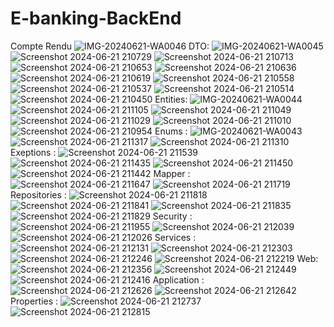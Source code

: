 # E-banking-BackEnd

Compte Rendu
![IMG-20240621-WA0046](https://github.com/notodie/E-banking-BackEnd/assets/83617004/03c49312-b799-4712-b786-cbe6302f53f1)
DTO:
![IMG-20240621-WA0045](https://github.com/notodie/E-banking-BackEnd/assets/83617004/d00da7e5-7104-4568-81d4-5085f76fb56e)
![Screenshot 2024-06-21 210729](https://github.com/notodie/E-banking-BackEnd/assets/83617004/19513f6c-e32e-4901-9719-d3b5fb17f2d6)
![Screenshot 2024-06-21 210713](https://github.com/notodie/E-banking-BackEnd/assets/83617004/cbcc61c6-0370-48ff-ae73-947c469deea3)
![Screenshot 2024-06-21 210653](https://github.com/notodie/E-banking-BackEnd/assets/83617004/2e8ddd2c-a405-4617-bcc0-884cbbc87140)
![Screenshot 2024-06-21 210636](https://github.com/notodie/E-banking-BackEnd/assets/83617004/a71b23e2-dc25-42c4-bba0-0db6a32c1dd2)
![Screenshot 2024-06-21 210619](https://github.com/notodie/E-banking-BackEnd/assets/83617004/9be0007e-765c-48f6-bf19-724b3f0119ab)
![Screenshot 2024-06-21 210558](https://github.com/notodie/E-banking-BackEnd/assets/83617004/3a426b4c-515d-4914-8416-6be2c21995a1)
![Screenshot 2024-06-21 210537](https://github.com/notodie/E-banking-BackEnd/assets/83617004/1500d2c3-277f-48c9-ae61-be46d17b1cf3)
![Screenshot 2024-06-21 210514](https://github.com/notodie/E-banking-BackEnd/assets/83617004/91a59624-255b-4f49-9c0c-7c94cba83dbd)
![Screenshot 2024-06-21 210450](https://github.com/notodie/E-banking-BackEnd/assets/83617004/5c3ed406-62ab-4f4f-bdcb-14119e044bbe)
Entities:
![IMG-20240621-WA0044](https://github.com/notodie/E-banking-BackEnd/assets/83617004/0eac1164-d174-4e66-994f-e009088270f1)
![Screenshot 2024-06-21 211105](https://github.com/notodie/E-banking-BackEnd/assets/83617004/bf988426-8a8e-41ff-9c35-bea4ddf388ed)
![Screenshot 2024-06-21 211049](https://github.com/notodie/E-banking-BackEnd/assets/83617004/81e2e946-ab81-491b-9b06-470714dd3940)
![Screenshot 2024-06-21 211029](https://github.com/notodie/E-banking-BackEnd/assets/83617004/850a0d69-c537-484e-90a9-95ee160906d4)
![Screenshot 2024-06-21 211010](https://github.com/notodie/E-banking-BackEnd/assets/83617004/6a362b29-1217-45b1-9264-54da1486106d)
![Screenshot 2024-06-21 210954](https://github.com/notodie/E-banking-BackEnd/assets/83617004/644daf10-0e45-425b-acb8-eaf2dbca322c)
Enums :
![IMG-20240621-WA0043](https://github.com/notodie/E-banking-BackEnd/assets/83617004/6cf0b697-0ef0-41ea-8039-0c850e541648)
![Screenshot 2024-06-21 211317](https://github.com/notodie/E-banking-BackEnd/assets/83617004/3331ce9d-298b-4f93-9d7c-de9e3bda9770)
![Screenshot 2024-06-21 211310](https://github.com/notodie/E-banking-BackEnd/assets/83617004/0cc259d9-67c3-4ea9-a05f-8191e9285716)
Exeptions :
![Screenshot 2024-06-21 211539](https://github.com/notodie/E-banking-BackEnd/assets/83617004/035db936-6948-4be9-9eb3-98182ea51870)
![Screenshot 2024-06-21 211435](https://github.com/notodie/E-banking-BackEnd/assets/83617004/6f2089a0-f99b-4dac-80b5-6934bea9f28a)
![Screenshot 2024-06-21 211450](https://github.com/notodie/E-banking-BackEnd/assets/83617004/6860c05a-8af5-4b09-bcf6-68fde6a22be4)
![Screenshot 2024-06-21 211442](https://github.com/notodie/E-banking-BackEnd/assets/83617004/a8222fd2-d7cd-4069-80e8-ca60a7785c68)
Mapper :
![Screenshot 2024-06-21 211647](https://github.com/notodie/E-banking-BackEnd/assets/83617004/ffbb5e82-eab7-48b2-a5ba-596df0c90b72)
![Screenshot 2024-06-21 211719](https://github.com/notodie/E-banking-BackEnd/assets/83617004/f4b2402b-48ea-49ba-a531-cd412d9390f3)
Repositories :
![Screenshot 2024-06-21 211818](https://github.com/notodie/E-banking-BackEnd/assets/83617004/75571e19-5224-441a-9874-11a77aa8ccb6)
![Screenshot 2024-06-21 211841](https://github.com/notodie/E-banking-BackEnd/assets/83617004/48083195-0e58-4905-af4f-239c81ef53a9)
![Screenshot 2024-06-21 211835](https://github.com/notodie/E-banking-BackEnd/assets/83617004/3f8ff936-cbab-4eff-b3ea-fbfe3157f844)
![Screenshot 2024-06-21 211829](https://github.com/notodie/E-banking-BackEnd/assets/83617004/b9b79572-5745-41ba-aa34-9c2a16f7327f)
Security :
![Screenshot 2024-06-21 211955](https://github.com/notodie/E-banking-BackEnd/assets/83617004/729daf07-18d0-4f12-939f-fd24808bd443)
![Screenshot 2024-06-21 212039](https://github.com/notodie/E-banking-BackEnd/assets/83617004/132417f9-7b43-49c2-9b50-ae602e46d325)
![Screenshot 2024-06-21 212026](https://github.com/notodie/E-banking-BackEnd/assets/83617004/314ab5e5-4d5e-41b3-9ec0-6b791bfef91a)
Services :
![Screenshot 2024-06-21 212131](https://github.com/notodie/E-banking-BackEnd/assets/83617004/7097e321-20e3-4a9a-9df2-5b881a135155)
![Screenshot 2024-06-21 212303](https://github.com/notodie/E-banking-BackEnd/assets/83617004/2beb02ba-c1b7-426e-83f1-ad1f04c823c5)
![Screenshot 2024-06-21 212246](https://github.com/notodie/E-banking-BackEnd/assets/83617004/38b00f03-e014-41c1-8f15-588be010a0c5)
![Screenshot 2024-06-21 212219](https://github.com/notodie/E-banking-BackEnd/assets/83617004/c8ef8f93-2ff8-4d5d-9ede-28f24253c02d)
Web:
![Screenshot 2024-06-21 212356](https://github.com/notodie/E-banking-BackEnd/assets/83617004/f40b9c0c-38dd-4761-8d84-ba135436368d)
![Screenshot 2024-06-21 212449](https://github.com/notodie/E-banking-BackEnd/assets/83617004/2ff44ece-0b2b-49c3-892d-19745065b84f)
![Screenshot 2024-06-21 212416](https://github.com/notodie/E-banking-BackEnd/assets/83617004/00fecc44-ea4f-469f-bbb7-47632ac72bb2)
Application :
![Screenshot 2024-06-21 212626](https://github.com/notodie/E-banking-BackEnd/assets/83617004/35e1e605-a70c-4df0-b2e8-93021c8a1bf7)
![Screenshot 2024-06-21 212642](https://github.com/notodie/E-banking-BackEnd/assets/83617004/505340e7-8e75-4370-a1ee-9340ddcef657)
Properties :
![Screenshot 2024-06-21 212737](https://github.com/notodie/E-banking-BackEnd/assets/83617004/60c74180-6490-473e-9296-c67a93e23023)
![Screenshot 2024-06-21 212815](https://github.com/notodie/E-banking-BackEnd/assets/83617004/82e4bb62-afc6-4e27-b259-24bfc8c142bd)
